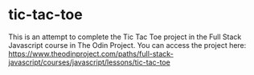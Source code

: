 # tic-tac-toe
This is an attempt to complete the Tic Tac Toe project in the Full Stack Javascript course in The Odin Project. You can access the project here: https://www.theodinproject.com/paths/full-stack-javascript/courses/javascript/lessons/tic-tac-toe
